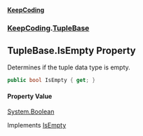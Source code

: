 #### [KeepCoding](index.md 'index')
### [KeepCoding](KeepCoding.md 'KeepCoding').[TupleBase](KeepCoding_TupleBase.md 'KeepCoding.TupleBase')
## TupleBase.IsEmpty Property
Determines if the tuple data type is empty.  
```csharp
public bool IsEmpty { get; }
```
#### Property Value
[System.Boolean](https://docs.microsoft.com/en-us/dotnet/api/System.Boolean 'System.Boolean')

Implements [IsEmpty](KeepCoding_ITuple_IsEmpty.md 'KeepCoding.ITuple.IsEmpty')  
